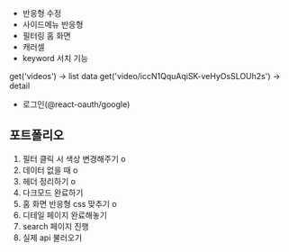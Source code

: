 <!-- - html 수정 -->

- 반응형 수정
- 사이드메뉴 반응형
- 필터링 홈 화면
- 캐러셀
- keyword 서치 기능

get('videos') -> list data
get('video/iccN1QquAqiSK-veHyOsSLOUh2s') -> detail

- 로그인(@react-oauth/google)

## 포트폴리오

1. 필터 클릭 시 색상 변경해주기 o
2. 데이터 없을 때 o
3. 헤더 정리하기 o
4. 다크모드 완료하기
5. 홈 화면 반응형 css 맞추기 o
6. 디테일 페이지 완료해놓기
7. search 페이지 진행
8. 실제 api 불러오기

